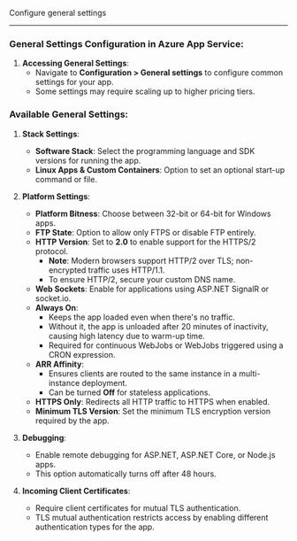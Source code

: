 Configure general settings

---

### General Settings Configuration in Azure App Service:
1. **Accessing General Settings**:
   - Navigate to **Configuration > General settings** to configure common settings for your app.
   - Some settings may require scaling up to higher pricing tiers.

### Available General Settings:

1. **Stack Settings**:
   - **Software Stack**: Select the programming language and SDK versions for running the app.
   - **Linux Apps & Custom Containers**: Option to set an optional start-up command or file.

2. **Platform Settings**:
   - **Platform Bitness**: Choose between 32-bit or 64-bit for Windows apps.
   - **FTP State**: Option to allow only FTPS or disable FTP entirely.
   - **HTTP Version**: Set to **2.0** to enable support for the HTTPS/2 protocol.
     - **Note**: Modern browsers support HTTP/2 over TLS; non-encrypted traffic uses HTTP/1.1.
     - To ensure HTTP/2, secure your custom DNS name.
   - **Web Sockets**: Enable for applications using ASP.NET SignalR or socket.io.
   - **Always On**:
     - Keeps the app loaded even when there's no traffic.
     - Without it, the app is unloaded after 20 minutes of inactivity, causing high latency due to warm-up time.
     - Required for continuous WebJobs or WebJobs triggered using a CRON expression.
   - **ARR Affinity**:
     - Ensures clients are routed to the same instance in a multi-instance deployment.
     - Can be turned **Off** for stateless applications.
   - **HTTPS Only**: Redirects all HTTP traffic to HTTPS when enabled.
   - **Minimum TLS Version**: Set the minimum TLS encryption version required by the app.

3. **Debugging**:
   - Enable remote debugging for ASP.NET, ASP.NET Core, or Node.js apps.
   - This option automatically turns off after 48 hours.

4. **Incoming Client Certificates**:
   - Require client certificates for mutual TLS authentication.
   - TLS mutual authentication restricts access by enabling different authentication types for the app.